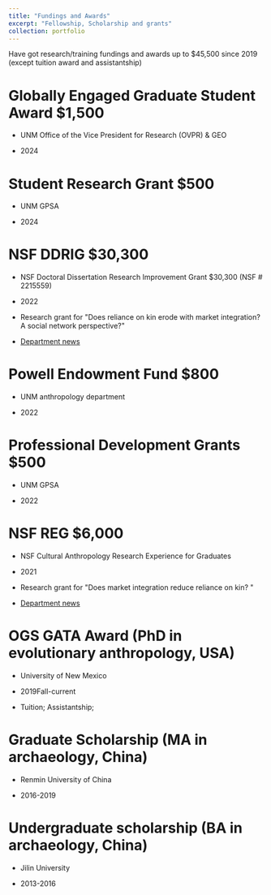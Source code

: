 ```yaml
---
title: "Fundings and Awards"
excerpt: "Fellowship, Scholarship and grants"
collection: portfolio
---
```


Have got research/training fundings and awards up to $45,500 since 2019 (except tuition award and assistantship) 




Globally Engaged Graduate Student Award $1,500
======
- UNM Office of the Vice President for Research (OVPR) & GEO

- 2024


Student Research Grant $500
======
- UNM GPSA 

- 2024


NSF DDRIG $30,300
======
- NSF Doctoral Dissertation Research Improvement Grant $30,300 (NSF # 2215559)  

- 2022

- Research grant for "Does reliance on kin erode with market integration? A social network perspective?"

- [Department news](https://anthropology.unm.edu/news-events/news/item/ruizhe-liu-awarded-a-national-science-foundation-nsf-doctoral-dissertation-research-improvement-grant.html)


Powell Endowment Fund $800
======
- UNM anthropology department

- 2022


Professional Development Grants $500
======
- UNM GPSA

- 2022


NSF REG $6,000
======
- NSF Cultural Anthropology Research Experience for Graduates 

- 2021

- Research grant for "Does market integration reduce reliance on kin? "

- [Department news](https://anthropology.unm.edu/news-events/news/item/ruizhe-liu-awarded-nsf-cultural-anthropology-research-experience-for-graduates.html)


OGS GATA Award (PhD in evolutionary anthropology, USA)
======
- University of New Mexico

- 2019Fall-current

- Tuition; Assistantship;


Graduate Scholarship (MA in archaeology, China)
======
- Renmin University of China

- 2016-2019


Undergraduate scholarship (BA in archaeology, China)
======
- Jilin University

- 2013-2016



